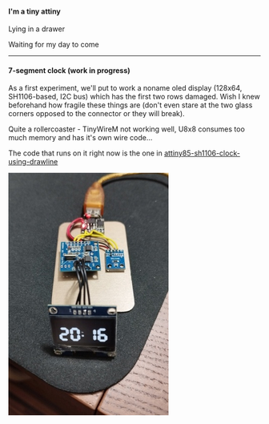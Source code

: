 #### I'm a tiny attiny

Lying in a drawer

Waiting for my day to come

---

#### 7-segment clock (work in progress)

As a first experiment, we'll put to work a noname oled display (128x64, SH1106-based, I2C bus) which has the first two rows damaged. Wish I knew beforehand how fragile these things are (don't even stare at the two glass corners opposed to the connector or they will break).

Quite a rollercoaster - TinyWireM not working well, U8x8 consumes too much memory and has it's own wire code...

The code that runs on it right now is the one in [attiny85-sh1106-clock-using-drawline](attiny85-sh1106-clock-using-drawline)

![](images/IMG_20230227_183553.jpg?raw=true)
